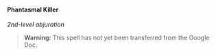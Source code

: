 #### Phantasmal Killer
<!-- markdownlint-disable-next-line no-emphasis-as-heading -->
_2nd-level abjuration_

> **Warning:**
> This spell has not yet been transferred from the Google Doc.
